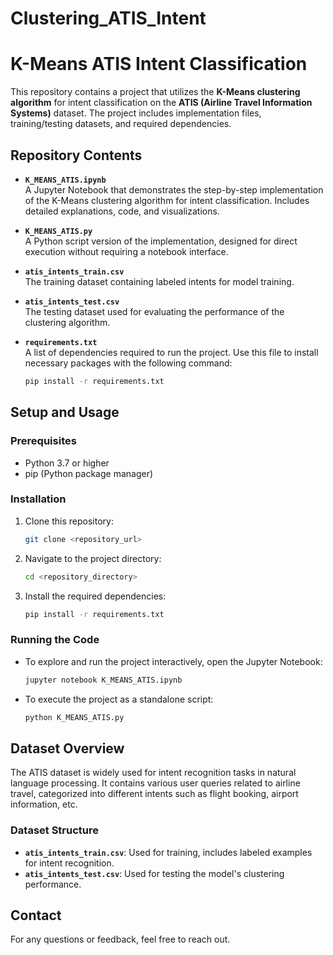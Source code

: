 # Clustering_ATIS_Intent

# K-Means ATIS Intent Classification

This repository contains a project that utilizes the **K-Means clustering algorithm** for intent classification on the **ATIS (Airline Travel Information Systems)** dataset. The project includes implementation files, training/testing datasets, and required dependencies.

## Repository Contents

- **`K_MEANS_ATIS.ipynb`**  
  A Jupyter Notebook that demonstrates the step-by-step implementation of the K-Means clustering algorithm for intent classification. Includes detailed explanations, code, and visualizations.

- **`K_MEANS_ATIS.py`**  
  A Python script version of the implementation, designed for direct execution without requiring a notebook interface.

- **`atis_intents_train.csv`**  
  The training dataset containing labeled intents for model training.

- **`atis_intents_test.csv`**  
  The testing dataset used for evaluating the performance of the clustering algorithm.

- **`requirements.txt`**  
  A list of dependencies required to run the project. Use this file to install necessary packages with the following command:
  ```bash
  pip install -r requirements.txt
  ```

## Setup and Usage

### Prerequisites
- Python 3.7 or higher
- pip (Python package manager)

### Installation
1. Clone this repository:
   ```bash
   git clone <repository_url>
   ```
2. Navigate to the project directory:
   ```bash
   cd <repository_directory>
   ```
3. Install the required dependencies:
   ```bash
   pip install -r requirements.txt
   ```

### Running the Code
- To explore and run the project interactively, open the Jupyter Notebook:
  ```bash
  jupyter notebook K_MEANS_ATIS.ipynb
  ```
- To execute the project as a standalone script:
  ```bash
  python K_MEANS_ATIS.py
  ```

## Dataset Overview

The ATIS dataset is widely used for intent recognition tasks in natural language processing. It contains various user queries related to airline travel, categorized into different intents such as flight booking, airport information, etc.

### Dataset Structure
- **`atis_intents_train.csv`**: Used for training, includes labeled examples for intent recognition.
- **`atis_intents_test.csv`**: Used for testing the model's clustering performance.


## Contact

For any questions or feedback, feel free to reach out.
